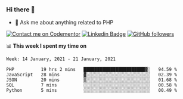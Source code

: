 ### Hi there 👋

<!--
**mustafaculban/mustafaculban** is a ✨ _special_ ✨ repository because its `README.md` (this file) appears on your GitHub profile.

Here are some ideas to get you started:

- 🌱 I’m currently learning ...
- 👯 I’m looking to collaborate on ...
- 🤔 I’m looking for help with ...
- 📫 How to reach me: ...
- 😄 Pronouns: ...
- ⚡ Fun fact: ...

-->
- 💬 Ask me about anything related to PHP

[![Contact me on Codementor](https://www.codementor.io/m-badges/karamusluk/book-session.svg)](https://www.codementor.io/@karamusluk?refer=badge)
[![Linkedin Badge](https://img.shields.io/badge/-Mustafa%20Culban-blue?style=social&logo=Linkedin&logoColor=blue&link=https://www.linkedin.com/in/mustafaculban/)](https://www.linkedin.com/in/mustafaculban/) 
[![GitHub followers](https://img.shields.io/github/followers/karamusluk?label=Follow&style=social)](https://github.com/karamusluk/?tab=follow)


📊 **This week I spent my time on**
<!--START_SECTION:waka-->
```text
Week: 14 January, 2021 - 21 January, 2021

PHP          19 hrs 2 mins   ███████████████████████▓░   94.59 % 
JavaScript   28 mins         ▓░░░░░░░░░░░░░░░░░░░░░░░░   02.39 % 
JSON         20 mins         ▒░░░░░░░░░░░░░░░░░░░░░░░░   01.68 % 
SQL          7 mins          ░░░░░░░░░░░░░░░░░░░░░░░░░   00.58 % 
Python       5 mins          ░░░░░░░░░░░░░░░░░░░░░░░░░   00.49 % 
```
<!--END_SECTION:waka-->

